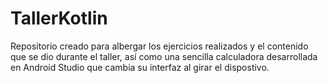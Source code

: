 # TallerKotlin
Repositorio creado para albergar los ejercicios realizados y el contenido que se dio durante el taller, así como una sencilla calculadora desarrollada en Android Studio que cambia su interfaz al girar el dispostivo.
